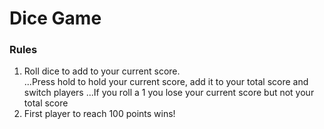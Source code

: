 # Dice Game

### Rules

1. Roll dice to add to your current score.  
...Press hold to hold your current score, add it to your total score and switch players
...If you roll a 1 you lose your current score but not your total score
2. First player to reach 100 points wins!
